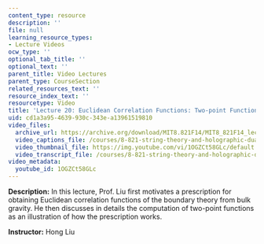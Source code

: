 ```yaml
---
content_type: resource
description: ''
file: null
learning_resource_types:
- Lecture Videos
ocw_type: ''
optional_tab_title: ''
optional_text: ''
parent_title: Video Lectures
parent_type: CourseSection
related_resources_text: ''
resource_index_text: ''
resourcetype: Video
title: 'Lecture 20: Euclidean Correlation Functions: Two-point Functions'
uid: cd1a3a95-4639-930c-343e-a13961519810
video_files:
  archive_url: https://archive.org/download/MIT8.821F14/MIT8_821F14_lec20_300k.mp4
  video_captions_file: /courses/8-821-string-theory-and-holographic-duality-fall-2014/758ef58f403157dd8854995e95594dad_1OGZCt58GLc.vtt
  video_thumbnail_file: https://img.youtube.com/vi/1OGZCt58GLc/default.jpg
  video_transcript_file: /courses/8-821-string-theory-and-holographic-duality-fall-2014/28edb64bc15a90f3c5706a8868c8fb11_1OGZCt58GLc.pdf
video_metadata:
  youtube_id: 1OGZCt58GLc
---
```


**Description:** In this lecture, Prof. Liu first motivates a prescription for obtaining Euclidean correlation functions of the boundary theory from bulk gravity. He then discusses in details the computation of two-point functions as an illustration of how the prescription works.

**Instructor:** Hong Liu